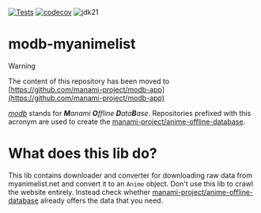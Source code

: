 [![Tests](https://github.com/manami-project/modb-myanimelist/actions/workflows/tests.yml/badge.svg)](https://github.com/manami-project/modb-myanimelist/actions/workflows/tests.yml) [![codecov](https://codecov.io/gh/manami-project/modb-myanimelist/graph/badge.svg?token=BIF0P9IQZ0)](https://codecov.io/gh/manami-project/modb-myanimelist) ![jdk21](https://img.shields.io/badge/jdk-21-informational)
# modb-myanimelist

> [!WARNING]  
> The content of this repository has been moved to [https://github.com/manami-project/modb-app](https://github.com/manami-project/modb-app)

_[modb](https://github.com/manami-project?tab=repositories&q=modb&type=source)_ stands for _**M**anami **O**ffline **D**ata**B**ase_. Repositories prefixed with this acronym are used to create the [manami-project/anime-offline-database](https://github.com/manami-project/anime-offline-database).

# What does this lib do?
This lib contains downloader and converter for downloading raw data from myanimelist.net and convert it to an `Anime` object.
Don't use this lib to crawl the website entirely. Instead check whether [manami-project/anime-offline-database](https://github.com/manami-project/anime-offline-database) already offers the data that you need.